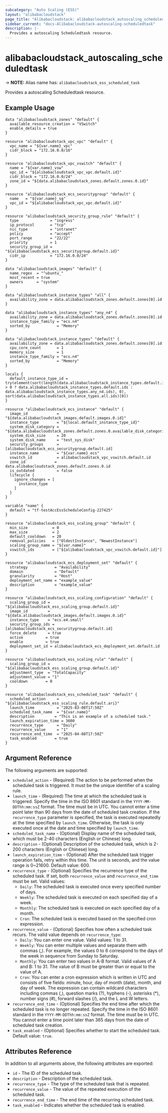```yaml
---
subcategory: "Auto Scaling (ESS)"
layout: "alibabacloudstack"
page_title: "Alibabacloudstack: alibabacloudstack_autoscaling_scheduledtask"
sidebar_current: "docs-Alibabacloudstack-autoscaling-scheduledtask"
description: |- 
  Provides a autoscaling Scheduledtask resource.
---
```


# alibabacloudstack_autoscaling_scheduledtask
-> **NOTE:** Alias name has: `alibabacloudstack_ess_scheduled_task`

Provides a autoscaling Scheduledtask resource.

## Example Usage

```hcl
data "alibabacloudstack_zones" "default" {
  available_resource_creation = "VSwitch"
  enable_details = true
}

resource "alibabacloudstack_vpc_vpc" "default" {
  vpc_name = "${var.name}_vpc"
  cidr_block = "172.16.0.0/16"
}

resource "alibabacloudstack_vpc_vswitch" "default" {
  name = "${var.name}_vsw"
  vpc_id = "${alibabacloudstack_vpc_vpc.default.id}"
  cidr_block = "172.16.0.0/24"
  zone_id = "${data.alibabacloudstack_zones.default.zones.0.id}"
}

resource "alibabacloudstack_ecs_securitygroup" "default" {
  name   = "${var.name}_sg"
  vpc_id = "${alibabacloudstack_vpc_vpc.default.id}"
}

resource "alibabacloudstack_security_group_rule" "default" {
  type              = "ingress"
  ip_protocol       = "tcp"
  nic_type          = "intranet"
  policy            = "accept"
  port_range        = "22/22"
  priority          = 1
  security_group_id = "${alibabacloudstack_ecs_securitygroup.default.id}"
  cidr_ip           = "172.16.0.0/24"
}

data "alibabacloudstack_images" "default" {
  name_regex  = "^ubuntu_"
  most_recent = true
  owners      = "system"
}

data "alibabacloudstack_instance_types" "all" {
  availability_zone = data.alibabacloudstack_zones.default.zones[0].id
}

data "alibabacloudstack_instance_types" "any_n4" {
  availability_zone = data.alibabacloudstack_zones.default.zones[0].id
  instance_type_family = "ecs.n4"
  sorted_by            = "Memory"
}

data "alibabacloudstack_instance_types" "default" {
  availability_zone = data.alibabacloudstack_zones.default.zones[0].id
  cpu_core_count       = 1
  memory_size          = 1
  instance_type_family = "ecs.n4"
  sorted_by            = "Memory"
}

locals {
  default_instance_type_id = try(element(sort(length(data.alibabacloudstack_instance_types.default.instance_types) > 0 ? data.alibabacloudstack_instance_types.default.ids : data.alibabacloudstack_instance_types.any_n4.ids), 0), sort(data.alibabacloudstack_instance_types.all.ids)[0])
}

resource "alibabacloudstack_ecs_instance" "default" {
  image_id             = "${data.alibabacloudstack_images.default.images.0.id}"
  instance_type        = "${local.default_instance_type_id}"
  system_disk_category = "${data.alibabacloudstack_zones.default.zones.0.available_disk_categories.0}"
  system_disk_size     = 20
  system_disk_name     = "test_sys_disk"
  security_groups      = [alibabacloudstack_ecs_securitygroup.default.id]
  instance_name        = "${var.name}_ecs"
  vswitch_id           = alibabacloudstack_vpc_vswitch.default.id
  zone_id             = data.alibabacloudstack_zones.default.zones.0.id
  is_outdated          = false
  lifecycle {
    ignore_changes = [
      instance_type
    ]
  }
}

variable "name" {
  default = "tf-testAccEssScheduleConfig-227425"
}

resource "alibabacloudstack_ess_scaling_group" "default" {
  min_size           = 0
  max_size           = 2
  default_cooldown   = 20
  removal_policies   = ["OldestInstance", "NewestInstance"]
  scaling_group_name = "${var.name}"
  vswitch_ids        = ["${alibabacloudstack_vpc_vswitch.default.id}"]
}

resource "alibabacloudstack_ecs_deployment_set" "default" {
  strategy            = "Availability"
  domain              = "Default"
  granularity         = "Host"
  deployment_set_name = "example_value"
  description         = "example_value"
}

resource "alibabacloudstack_ess_scaling_configuration" "default" {
  scaling_group_id = "${alibabacloudstack_ess_scaling_group.default.id}"
  image_id         = "${data.alibabacloudstack_images.default.images.0.id}"
  instance_type    = "ecs.e4.small"
  security_group_ids = [alibabacloudstack_ecs_securitygroup.default.id]
  force_delete     = true
  active          = true
  enable          = true
  deployment_set_id = alibabacloudstack_ecs_deployment_set.default.id
}

resource "alibabacloudstack_ess_scaling_rule" "default" {
  scaling_group_id = "${alibabacloudstack_ess_scaling_group.default.id}"
  adjustment_type  = "TotalCapacity"
  adjustment_value = "1"
  cooldown        = 0
}

resource "alibabacloudstack_ess_scheduled_task" "default" {
  scheduled_action     = "${alibabacloudstack_ess_scaling_rule.default.ari}"
  launch_time          = "2025-03-08T17:50Z"
  scheduled_task_name  = "${var.name}"
  description         = "This is an example of a scheduled task."
  launch_expiration_time = 3600
  recurrence_type      = "Daily"
  recurrence_value     = "1"
  recurrence_end_time  = "2025-04-08T17:50Z"
  task_enabled        = true
}
```

## Argument Reference

The following arguments are supported:

* `scheduled_action` - (Required) The action to be performed when the scheduled task is triggered. It must be the unique identifier of a scaling rule.
* `launch_time` - (Required) The time at which the scheduled task is triggered. Specify the time in the ISO 8601 standard in the `YYYY-MM-DDThh:mm:ssZ` format. The time must be in UTC. You cannot enter a time point later than 90 days from the date of scheduled task creation. If the `recurrence_type` parameter is specified, the task is executed repeatedly at the time specified by `launch_time`. Otherwise, the task is only executed once at the date and time specified by `launch_time`.
* `scheduled_task_name` - (Optional) Display name of the scheduled task, which must be 2-40 characters (English or Chinese) long.
* `description` - (Optional) Description of the scheduled task, which is 2-200 characters (English or Chinese) long.
* `launch_expiration_time` - (Optional) After the scheduled task trigger operation fails, retry within this time. The unit is seconds, and the value range is 0~21600. Default value: 600.
* `recurrence_type` - (Optional) Specifies the recurrence type of the scheduled task. If set, both `recurrence_value` and `recurrence_end_time` must be set. Valid values:
  * `Daily`: The scheduled task is executed once every specified number of days.
  * `Weekly`: The scheduled task is executed on each specified day of a week.
  * `Monthly`: The scheduled task is executed on each specified day of a month.
  *  `Cron`: The scheduled task is executed based on the specified cron expression.
* `recurrence_value` - (Optional) Specifies how often a scheduled task recurs. The valid value depends on `recurrence_type`:
  * `Daily`: You can enter one value. Valid values: 1 to 31.
  * `Weekly`: You can enter multiple values and separate them with commas (,). For example, the values 0 to 6 correspond to the days of the week in sequence from Sunday to Saturday.
  * `Monthly`: You can enter two values in A-B format. Valid values of A and B: 1 to 31. The value of B must be greater than or equal to the value of A.
  *  `Cron`: You can enter a cron expression which is written in UTC and consists of five fields: minute, hour, day of month (date), month, and day of week. The expression can contain wildcard characters including commas (,), question marks (?), hyphens (-), asterisks (*), number signs (#), forward slashes (/), and the L and W letters.
* `recurrence_end_time` - (Optional) Specifies the end time after which the scheduled task is no longer repeated. Specify the time in the ISO 8601 standard in the `YYYY-MM-DDThh:mm:ssZ` format. The time must be in UTC. You cannot enter a time point later than 365 days from the date of scheduled task creation.
* `task_enabled` - (Optional) Specifies whether to start the scheduled task. Default value: `true`.

## Attributes Reference

In addition to all arguments above, the following attributes are exported:

* `id` - The ID of the scheduled task.
* `description` - Description of the scheduled task.
* `recurrence_type` - The type of the scheduled task that is repeated.
* `recurrence_value` - The value of the repeated execution of the scheduled task.
* `recurrence_end_time` - The end time of the recurring scheduled task. 
* `task_enabled` - Indicates whether the scheduled task is enabled. 
